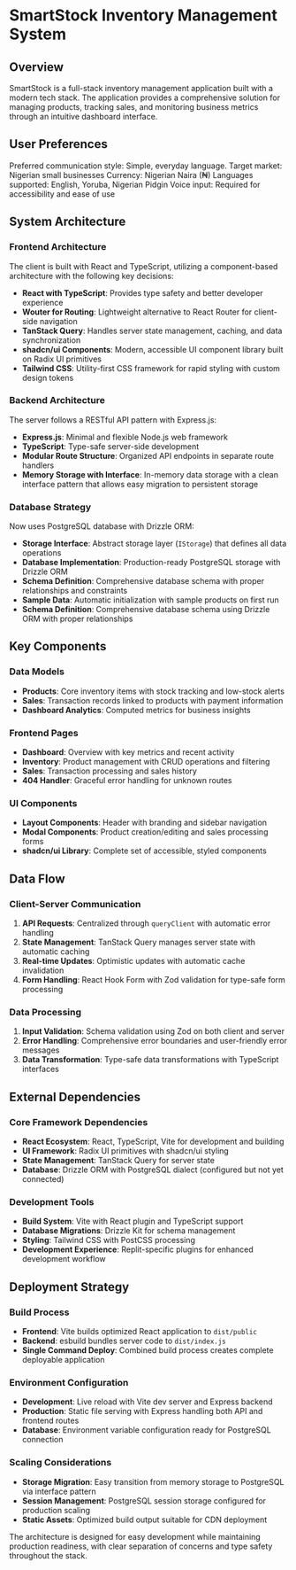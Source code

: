 # SmartStock Inventory Management System

## Overview

SmartStock is a full-stack inventory management application built with a modern tech stack. The application provides a comprehensive solution for managing products, tracking sales, and monitoring business metrics through an intuitive dashboard interface.

## User Preferences

Preferred communication style: Simple, everyday language.
Target market: Nigerian small businesses
Currency: Nigerian Naira (₦)
Languages supported: English, Yoruba, Nigerian Pidgin
Voice input: Required for accessibility and ease of use

## System Architecture

### Frontend Architecture
The client is built with React and TypeScript, utilizing a component-based architecture with the following key decisions:

- **React with TypeScript**: Provides type safety and better developer experience
- **Wouter for Routing**: Lightweight alternative to React Router for client-side navigation
- **TanStack Query**: Handles server state management, caching, and data synchronization
- **shadcn/ui Components**: Modern, accessible UI component library built on Radix UI primitives
- **Tailwind CSS**: Utility-first CSS framework for rapid styling with custom design tokens

### Backend Architecture
The server follows a RESTful API pattern with Express.js:

- **Express.js**: Minimal and flexible Node.js web framework
- **TypeScript**: Type-safe server-side development
- **Modular Route Structure**: Organized API endpoints in separate route handlers
- **Memory Storage with Interface**: In-memory data storage with a clean interface pattern that allows easy migration to persistent storage

### Database Strategy
Now uses PostgreSQL database with Drizzle ORM:

- **Storage Interface**: Abstract storage layer (`IStorage`) that defines all data operations
- **Database Implementation**: Production-ready PostgreSQL storage with Drizzle ORM
- **Schema Definition**: Comprehensive database schema with proper relationships and constraints
- **Sample Data**: Automatic initialization with sample products on first run
- **Schema Definition**: Comprehensive database schema using Drizzle ORM with proper relationships

## Key Components

### Data Models
- **Products**: Core inventory items with stock tracking and low-stock alerts
- **Sales**: Transaction records linked to products with payment information
- **Dashboard Analytics**: Computed metrics for business insights

### Frontend Pages
- **Dashboard**: Overview with key metrics and recent activity
- **Inventory**: Product management with CRUD operations and filtering
- **Sales**: Transaction processing and sales history
- **404 Handler**: Graceful error handling for unknown routes

### UI Components
- **Layout Components**: Header with branding and sidebar navigation
- **Modal Components**: Product creation/editing and sales processing forms
- **shadcn/ui Library**: Complete set of accessible, styled components

## Data Flow

### Client-Server Communication
1. **API Requests**: Centralized through `queryClient` with automatic error handling
2. **State Management**: TanStack Query manages server state with automatic caching
3. **Real-time Updates**: Optimistic updates with automatic cache invalidation
4. **Form Handling**: React Hook Form with Zod validation for type-safe form processing

### Data Processing
1. **Input Validation**: Schema validation using Zod on both client and server
2. **Error Handling**: Comprehensive error boundaries and user-friendly error messages
3. **Data Transformation**: Type-safe data transformations with TypeScript interfaces

## External Dependencies

### Core Framework Dependencies
- **React Ecosystem**: React, TypeScript, Vite for development and building
- **UI Framework**: Radix UI primitives with shadcn/ui styling
- **State Management**: TanStack Query for server state
- **Database**: Drizzle ORM with PostgreSQL dialect (configured but not yet connected)

### Development Tools
- **Build System**: Vite with React plugin and TypeScript support
- **Database Migrations**: Drizzle Kit for schema management
- **Styling**: Tailwind CSS with PostCSS processing
- **Development Experience**: Replit-specific plugins for enhanced development workflow

## Deployment Strategy

### Build Process
- **Frontend**: Vite builds optimized React application to `dist/public`
- **Backend**: esbuild bundles server code to `dist/index.js`
- **Single Command Deploy**: Combined build process creates complete deployable application

### Environment Configuration
- **Development**: Live reload with Vite dev server and Express backend
- **Production**: Static file serving with Express handling both API and frontend routes
- **Database**: Environment variable configuration ready for PostgreSQL connection

### Scaling Considerations
- **Storage Migration**: Easy transition from memory storage to PostgreSQL via interface pattern
- **Session Management**: PostgreSQL session storage configured for production scaling
- **Static Assets**: Optimized build output suitable for CDN deployment

The architecture is designed for easy development while maintaining production readiness, with clear separation of concerns and type safety throughout the stack.
